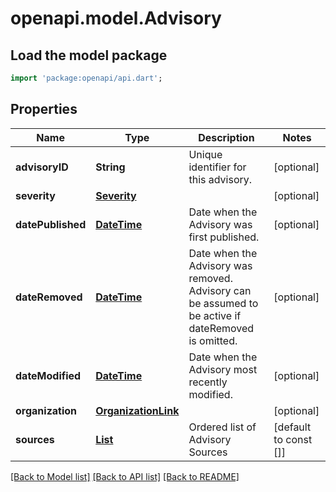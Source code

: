 # openapi.model.Advisory

## Load the model package
```dart
import 'package:openapi/api.dart';
```

## Properties
Name | Type | Description | Notes
------------ | ------------- | ------------- | -------------
**advisoryID** | **String** | Unique identifier for this advisory. | [optional] 
**severity** | [**Severity**](Severity.md) |  | [optional] 
**datePublished** | [**DateTime**](DateTime.md) | Date when the Advisory was first published. | [optional] 
**dateRemoved** | [**DateTime**](DateTime.md) | Date when the Advisory was removed. Advisory can be assumed to be active if dateRemoved is omitted. | [optional] 
**dateModified** | [**DateTime**](DateTime.md) | Date when the Advisory most recently modified. | [optional] 
**organization** | [**OrganizationLink**](OrganizationLink.md) |  | [optional] 
**sources** | [**List<AdvisorySource>**](AdvisorySource.md) | Ordered list of Advisory Sources | [default to const []]

[[Back to Model list]](../README.md#documentation-for-models) [[Back to API list]](../README.md#documentation-for-api-endpoints) [[Back to README]](../README.md)


